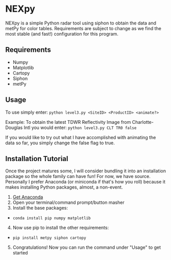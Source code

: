# NEXpy
NEXpy is a simple Python radar tool using siphon to obtain the data and metPy for color tables. Requirements are subject to change as we find the most stable (and fast!) configuration for this program.

Requirements
------
* Numpy
* Matplotlib
* Cartopy
* Siphon
* metPy

Usage
------
To use simply enter: ```python level3.py <SiteID> <ProductID> <animate?>```

Example:
To obtain the latest TDWR Reflectivity Image from Charlotte-Douglas Intl you would enter: 
```python level3.py CLT TR0 false```

If you would like to try out what I have accomplished with animating the data so far, you simply change the false flag to true.

Installation Tutorial
------
Once the project matures some, I will consider bundling it into an installation package so the whole family can have fun! For now, we have source. Personally I prefer Anaconda (or miniconda if that's how you roll) because it makes installing Python packages, almost, a non-event.

1. [Get Anaconda](https://www.continuum.io/downloads)
2. Open your terminal/command prompt/button masher
3. Install the base packages:
  * ```conda install pip numpy matplotlib ```
4. Now use pip to install the other requirements:
  * ```pip install metpy siphon cartopy ```
5. Congratulations! Now you can run the command under "Usage" to get started
